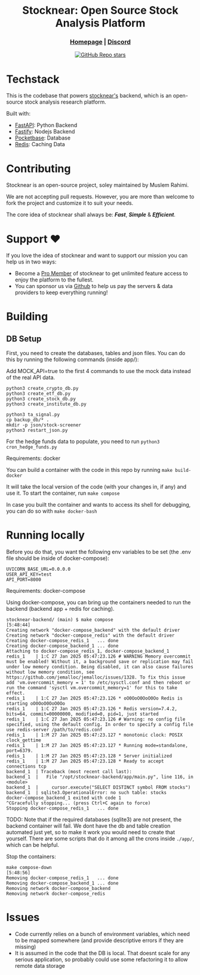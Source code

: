 <div align="center">

# **Stocknear: Open Source Stock Analysis Platform**

<h3>

[Homepage](https://stocknear.com/) | [Discord](https://discord.com/invite/hCwZMMZ2MT)

</h3>

[![GitHub Repo stars](https://img.shields.io/github/stars/stocknear/backend)](https://github.com/stocknear/backend/stargazers)

</div>

# Techstack

This is the codebase that powers [stocknear's](https://stocknear.com/) backend, which is an open-source stock analysis research platform.

Built with:

- [FastAPI](https://fastapi.tiangolo.com/): Python Backend
- [Fastify](https://fastify.dev/): Nodejs Backend
- [Pocketbase](https://pocketbase.io/): Database
- [Redis](https://redis.io/): Caching Data

# Contributing

Stocknear is an open-source project, soley maintained by Muslem Rahimi.

We are not accepting pull requests. However, you are more than welcome to fork the project and customize it to suit your needs.

The core idea of stocknear shall always be: **_Fast_**, **_Simple_** & **_Efficient_**.

# Support ❤️

If you love the idea of stocknear and want to support our mission you can help us in two ways:

- Become a [Pro Member](https://stocknear.com/pricing) of stocknear to get unlimited feature access to enjoy the platform to the fullest.
- You can sponsor us via [Github](https://github.com/sponsors/stocknear) to help us pay the servers & data providers to keep everything running!

# Building

## DB Setup

First, you need to create the databases, tables and json files. You can do this by running the following commands (inside app/):

Add MOCK_API=true to the first 4 commands to use the mock data instead of the real API data.

```
python3 create_crypto_db.py
python3 create_etf_db.py
python3 create_stock_db.py
python3 create_institute_db.py

python3 ta_signal.py
cp backup_db/* .
mkdir -p json/stock-screener
python3 restart_json.py
```

For the hedge funds data to populate, you need to run `python3 cron_hedge_funds.py`


Requirements: docker

You can build a container with the code in this repo by running
`make build-docker`

It will take the local version of the code (with your changes in, if any) and use it.
To start the container, run `make compose`

In case you built the container and wants to access its shell for debugging, you can do so with `make docker-bash`

# Running locally

Before you do that, you want the following env variables to be set (the .env file should be inside of docker-compose):
```
UVICORN_BASE_URL=0.0.0.0
USER_API_KEY=test
API_PORT=8000
```

Requirements: docker-compose

Using docker-compose, you can bring up the containers needed to run the backend (backend app + redis for caching).

```
stocknear-backend/ (main) $ make compose                                                                                                                                                [5:48:44]
Creating network "docker-compose_backend" with the default driver
Creating network "docker-compose_redis" with the default driver
Creating docker-compose_redis_1   ... done
Creating docker-compose_backend_1 ... done
Attaching to docker-compose_redis_1, docker-compose_backend_1
redis_1    | 1:C 27 Jan 2025 05:47:23.126 # WARNING Memory overcommit must be enabled! Without it, a background save or replication may fail under low memory condition. Being disabled, it can also cause failures without low memory condition, see https://github.com/jemalloc/jemalloc/issues/1328. To fix this issue add 'vm.overcommit_memory = 1' to /etc/sysctl.conf and then reboot or run the command 'sysctl vm.overcommit_memory=1' for this to take effect.
redis_1    | 1:C 27 Jan 2025 05:47:23.126 * oO0OoO0OoO0Oo Redis is starting oO0OoO0OoO0Oo
redis_1    | 1:C 27 Jan 2025 05:47:23.126 * Redis version=7.4.2, bits=64, commit=00000000, modified=0, pid=1, just started
redis_1    | 1:C 27 Jan 2025 05:47:23.126 # Warning: no config file specified, using the default config. In order to specify a config file use redis-server /path/to/redis.conf
redis_1    | 1:M 27 Jan 2025 05:47:23.127 * monotonic clock: POSIX clock_gettime
redis_1    | 1:M 27 Jan 2025 05:47:23.127 * Running mode=standalone, port=6379.
redis_1    | 1:M 27 Jan 2025 05:47:23.128 * Server initialized
redis_1    | 1:M 27 Jan 2025 05:47:23.128 * Ready to accept connections tcp
backend_1  | Traceback (most recent call last):
backend_1  |   File "/opt/stocknear-backend/app/main.py", line 116, in <module>
backend_1  |     cursor.execute("SELECT DISTINCT symbol FROM stocks")
backend_1  | sqlite3.OperationalError: no such table: stocks
docker-compose_backend_1 exited with code 1
^CGracefully stopping... (press Ctrl+C again to force)
Stopping docker-compose_redis_1   ... done
```

TODO: Note that if the required databases (sqlite3) are not present, the backend container will fail. We dont have the db and table creation automated just yet, so to make it work you would need to create that yourself. There are some scripts that do it among all the crons inside `./app/`, which can be helpful.

Stop the containers:

```
make compose-down                                                                                                                                           [5:48:56]
Removing docker-compose_redis_1   ... done
Removing docker-compose_backend_1 ... done
Removing network docker-compose_backend
Removing network docker-compose_redis
```

# Issues

- Code currently relies on a bunch of environment variables, which need to be mapped somewhere (and provide descriptive errors if they are missing)
- It is assumed in the code that the DB is local. That doesnt scale for any serious application, so probably could use some refactoring it to allow remote data storage
